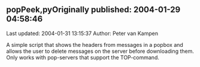 ## popPeek,pyOriginally published: 2004-01-29 04:58:46 
Last updated: 2004-01-31 13:15:37 
Author: Peter van Kampen 
 
A simple script that shows the headers from messages in a popbox and allows the user to delete messages on the server before downloading them. Only works with pop-servers that support the TOP-command.